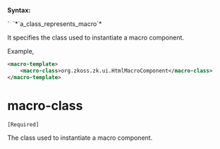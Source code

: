 **Syntax:**

<macro-template>  
`  `<macro-class>*`a_class_represents_macro`*</macro-class>  
</macro-template>

It specifies the class used to instantiate a macro component.

Example,

``` xml
<macro-template>
    <macro-class>org.zkoss.zk.ui.HtmlMacroComponent</macro-class>
</macro-template>
```

# macro-class

`[Required]`

The class used to instantiate a macro component.


